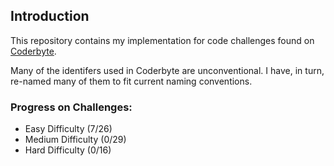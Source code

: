 ## Introduction ##

This repository contains my implementation for code challenges found on [Coderbyte][1].

Many of the identifers used in Coderbyte are unconventional. I have, in turn, re-named many of them to fit current naming conventions. 

### Progress on Challenges: ###
- Easy Difficulty (7/26)
- Medium Difficulty (0/29)
- Hard Difficulty (0/16)

[1]: http://www.coderbyte.com